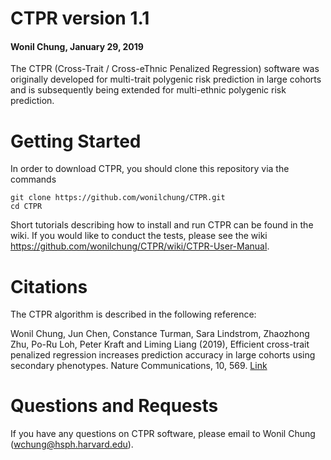 # CTPR version 1.1
#### Wonil Chung, January 29, 2019

The CTPR (Cross-Trait / Cross-eThnic Penalized Regression) software was originally developed for multi-trait polygenic risk prediction in large cohorts and is subsequently being extended for multi-ethnic polygenic risk prediction.


# Getting Started
In order to download CTPR, you should clone this repository via the commands

    git clone https://github.com/wonilchung/CTPR.git
    cd CTPR

Short tutorials describing how to install and run CTPR can be found in the wiki. If you would like to conduct the tests, please see the wiki https://github.com/wonilchung/CTPR/wiki/CTPR-User-Manual.

# Citations
The CTPR algorithm is described in the following reference:

Wonil Chung, Jun Chen, Constance Turman, Sara Lindstrom, Zhaozhong Zhu, Po-Ru Loh, Peter Kraft and Liming Liang (2019), Efficient cross-trait penalized regression increases prediction accuracy in large cohorts using secondary phenotypes. Nature Communications, 10, 569. [Link](https://www.nature.com/articles/s41467-019-08535-0)

# Questions and Requests
If you have any questions on CTPR software, please email to Wonil Chung (wchung@hsph.harvard.edu).
